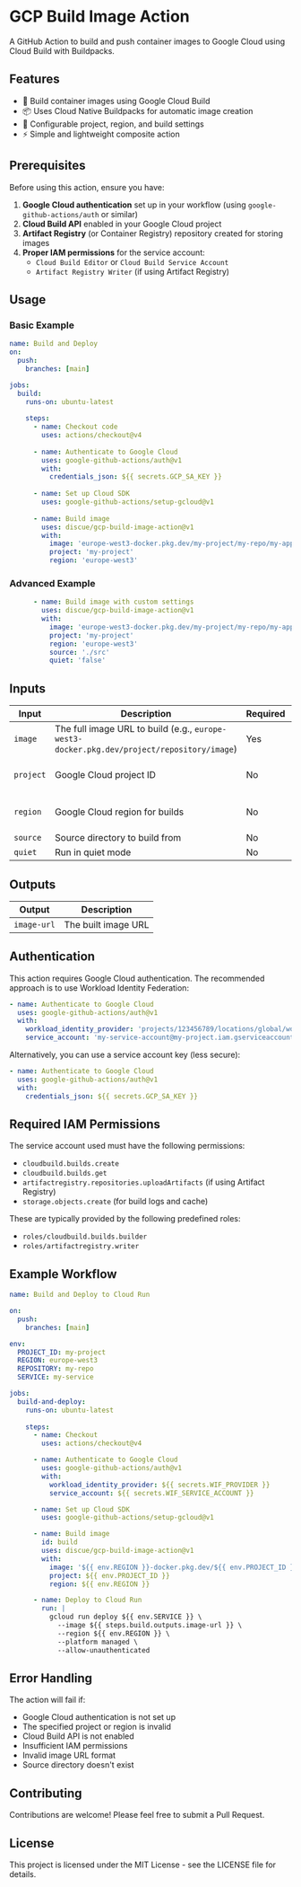 # GCP Build Image Action

A GitHub Action to build and push container images to Google Cloud using Cloud Build with Buildpacks.

## Features

- 🚀 Build container images using Google Cloud Build
- 📦 Uses Cloud Native Buildpacks for automatic image creation
- 🔧 Configurable project, region, and build settings
- ⚡ Simple and lightweight composite action

## Prerequisites

Before using this action, ensure you have:

1. **Google Cloud authentication** set up in your workflow (using `google-github-actions/auth` or similar)
2. **Cloud Build API** enabled in your Google Cloud project
3. **Artifact Registry** (or Container Registry) repository created for storing images
4. **Proper IAM permissions** for the service account:
   - `Cloud Build Editor` or `Cloud Build Service Account`
   - `Artifact Registry Writer` (if using Artifact Registry)

## Usage

### Basic Example

```yaml
name: Build and Deploy
on:
  push:
    branches: [main]

jobs:
  build:
    runs-on: ubuntu-latest
    
    steps:
      - name: Checkout code
        uses: actions/checkout@v4
        
      - name: Authenticate to Google Cloud
        uses: google-github-actions/auth@v1
        with:
          credentials_json: ${{ secrets.GCP_SA_KEY }}
          
      - name: Set up Cloud SDK
        uses: google-github-actions/setup-gcloud@v1
        
      - name: Build image
        uses: discue/gcp-build-image-action@v1
        with:
          image: 'europe-west3-docker.pkg.dev/my-project/my-repo/my-app'
          project: 'my-project'
          region: 'europe-west3'
```

### Advanced Example

```yaml
      - name: Build image with custom settings
        uses: discue/gcp-build-image-action@v1
        with:
          image: 'europe-west3-docker.pkg.dev/my-project/my-repo/my-app:${{ github.sha }}'
          project: 'my-project'
          region: 'europe-west3'
          source: './src'
          quiet: 'false'
```

## Inputs

| Input | Description | Required | Default |
|-------|-------------|----------|---------|
| `image` | The full image URL to build (e.g., `europe-west3-docker.pkg.dev/project/repository/image`) | Yes | - |
| `project` | Google Cloud project ID | No | Uses gcloud default |
| `region` | Google Cloud region for builds | No | Uses gcloud default |
| `source` | Source directory to build from | No | `.` |
| `quiet` | Run in quiet mode | No | `true` |

## Outputs

| Output | Description |
|--------|-------------|
| `image-url` | The built image URL |

## Authentication

This action requires Google Cloud authentication. The recommended approach is to use Workload Identity Federation:

```yaml
- name: Authenticate to Google Cloud
  uses: google-github-actions/auth@v1
  with:
    workload_identity_provider: 'projects/123456789/locations/global/workloadIdentityPools/my-pool/providers/my-provider'
    service_account: 'my-service-account@my-project.iam.gserviceaccount.com'
```

Alternatively, you can use a service account key (less secure):

```yaml
- name: Authenticate to Google Cloud
  uses: google-github-actions/auth@v1
  with:
    credentials_json: ${{ secrets.GCP_SA_KEY }}
```

## Required IAM Permissions

The service account used must have the following permissions:

- `cloudbuild.builds.create`
- `cloudbuild.builds.get`
- `artifactregistry.repositories.uploadArtifacts` (if using Artifact Registry)
- `storage.objects.create` (for build logs and cache)

These are typically provided by the following predefined roles:
- `roles/cloudbuild.builds.builder`
- `roles/artifactregistry.writer`

## Example Workflow

```yaml
name: Build and Deploy to Cloud Run

on:
  push:
    branches: [main]

env:
  PROJECT_ID: my-project
  REGION: europe-west3
  REPOSITORY: my-repo
  SERVICE: my-service

jobs:
  build-and-deploy:
    runs-on: ubuntu-latest
    
    steps:
      - name: Checkout
        uses: actions/checkout@v4

      - name: Authenticate to Google Cloud
        uses: google-github-actions/auth@v1
        with:
          workload_identity_provider: ${{ secrets.WIF_PROVIDER }}
          service_account: ${{ secrets.WIF_SERVICE_ACCOUNT }}

      - name: Set up Cloud SDK
        uses: google-github-actions/setup-gcloud@v1

      - name: Build image
        id: build
        uses: discue/gcp-build-image-action@v1
        with:
          image: '${{ env.REGION }}-docker.pkg.dev/${{ env.PROJECT_ID }}/${{ env.REPOSITORY }}/${{ env.SERVICE }}:${{ github.sha }}'
          project: ${{ env.PROJECT_ID }}
          region: ${{ env.REGION }}

      - name: Deploy to Cloud Run
        run: |
          gcloud run deploy ${{ env.SERVICE }} \
            --image ${{ steps.build.outputs.image-url }} \
            --region ${{ env.REGION }} \
            --platform managed \
            --allow-unauthenticated
```

## Error Handling

The action will fail if:
- Google Cloud authentication is not set up
- The specified project or region is invalid
- Cloud Build API is not enabled
- Insufficient IAM permissions
- Invalid image URL format
- Source directory doesn't exist

## Contributing

Contributions are welcome! Please feel free to submit a Pull Request.

## License

This project is licensed under the MIT License - see the LICENSE file for details.